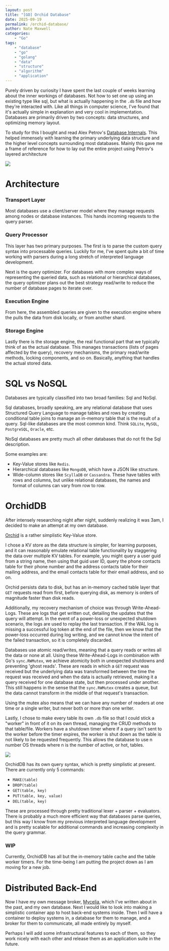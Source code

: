```yaml
---
layout: post
title: "[GO] Orchid Database"
date: 2025-09-19
permalink: /orchid-database/
author: Nate Maxwell
categories:
    - "Go"
tags:
    - "database" 
    - "go"
    - "golang"
    - "data"
    - "structure"
    - "algorithm"
    - "application"
---
```


Purely driven by curiosity I have spent the last couple of weeks learning about
the inner workings of databases. Not how to set one up using an existing type
like sql, but what is actually happening in the `.db` file and how they're
interacted with. Like all things in computer science, I've found that it's
actually simple in explanation and very cool in implementation. Databases are
primarily driven by two concepts: data structures, and optimizing memory
layout.

To study for this I bought and read Alex Petrov's [Database Internals](https://www.amazon.com/Database-Internals-Deep-Distributed-Systems/dp/1492040347/ref=sr_1_1?crid=1BPDQVPCG2VHZ&dib=eyJ2IjoiMSJ9.Vqd8I6ia0xVn9mpdu96stg.P40u58TrjmMvjYuRcKnaX71rIK6oMylRQXth9KeWCKw&dib_tag=se&keywords=database+internals+alex+petrov&qid=1758314510&sprefix=database+internals%2Caps%2C151&sr=8-1).
This helped immensely with learning the primary underlying data structure and
the higher level concepts surrounding most databases. Mainly this gave me a
frame of reference for how to lay out the entire project using Petrov's layered
architecture

<img src="https://i.imgur.com/Ktovko1.png">

# Architecture

### Transport Layer
Most databases use a client/server model where they manage requests among nodes
or database instances. This hands incoming requests to the query parser.

### Query Processor
This layer has two primary purposes. The first is to parse the custom query
syntax into processable queries. Luckily for me, I've spent quite a bit of time
working with parsers during a long stretch of interpreted language development.

Next is the query optimizer. For databases with more complex ways of
representing the queried data, such as relational or hierarchical databases,
the query optimizer plans out the best strategy read/write to reduce the number
of database pages to iterate over.

### Execution Engine
From here, the assembled queries are given to the execution engine where the
pulls the data from disk locally, or from another shard.

### Storage Engine
Lastly there is the storage engine, the real functional part that we typically
think of as the actual database. This manages transactions (lists of pages
affected by the query), recovery mechanisms, the primary read/write methods,
locking components, and so on. Basically, anything that handles the actual
stored data.

# SQL vs NoSQL
Databases are typically classified into two broad families: Sql and NoSql.

Sql databases, broadly speaking, are any relational database that uses
Structured Query Language to manage tables and rows by creating conditional
table joins to manage an in-memory table that is the result of a query.
Sql-like databases are the most common kind. Think `SQLite`, `MySQL`,
`PostgreSQL`, `Oracle`, etc.

NoSql databases are pretty much all other databases that do not fit the Sql
description.

Some examples are:

* Key-Value stores like `Redis`.
* Hierarchical databases like `MongoDB`, which have a JSON like structure.
* Wide-column stores like `ScyllaDB` or `Cassandra`. These have tables with rows
and columns, but unlike relational databases, the names and format of columns
can vary from row to row.

# OrchidDB

After intensely researching night after night, suddenly realizing it was 3am, I
decided to make an attempt at my own database.

[Orchid](https://github.com/SignalWeave/OrchidDB) is a rather simplistic
Key-Value store.

I chose a KV store as the data structure is simpler, for learning purposes, and
it can reasonably emulate relational table functionality by staggering the data
over multiple KV tables. For example, you might query a user guid from a string
name, then using that guid user ID, query the phone contacts table for their
phone number and the address contacts table for their mailing address, and the
email contacts table for their email address, and so on.

Orchid persists data to disk, but has an in-memory cached table layer that
`GET` requests read from first, before querying disk, as memory is orders of
magnitude faster than disk reads.

Additionally, my recovery mechanism of choice was through Write-Ahead-Logs.
These are logs that get written out, detailing the updates that the query will
attempt. In the event of a power-loss or unexpected shutdown scenario, the logs
are used to replay the last transaction. If the WAL log is missing a successful
log token at the end of the file, then we know that the power-loss occurred
during log writing, and we cannot know the intent of the failed transaction, so
it is completely discarded.

Databases use atomic read/writes, meaning that a query reads or writes all
the data or none at all. Using these Write-Ahead-Logs in combination with Go's
`sync.RWMutex`, we achieve atomicity both in unexpected shutdowns and
preventing 'ghost reads'. These are reads in which a `GET` request was received
but the underlying data was transformed between the time the request was
received and when the data is actually retrieved, making it a query received
for one database state, but then processed under another. This still happens in
the sense that the `sync.RWMutex` creates a queue, but the data cannot
transform in the middle of that request's transaction.

Using the mutex also means that we can have any number of readers at one time
or a single writer, but never both or more than one writer.

Lastly, I chose to make every table its own `.db` file so that I could stick a
"worker" in front of it on its own thread, managing the CRUD methods to that
table/file. Workers have a shutdown timer where if a query isn't sent to the
worker before the timer expires, the worker is shut down as the table is not
likely to be requested frequently. This allows the database to use n number OS
threads where n is the number of active, or hot, tables.

<img src="https://i.imgur.com/YsS0QXS.png">

OrchidDB has its own query syntax, which is pretty simplistic at present. There
are currently only 5 commands:

* `MAKE(table)`
* `DROP(table)`
* `GET(table, key)`
* `PUT(table, key, value)`
* `DEL(table, key)`

These are processed through pretty traditional lexer + parser + evaluators.
There is probably a much more efficient way that databases parse queries, but
this way I know from my previous interpreted language development and is pretty
scalable for additional commands and increasing complexity in the query
grammar.

### WIP
Currently, OrchidDB has all but the in-memory table cache and the table worker
timers. For the time-being I am putting the project down as I am moving for a
new job.

# Distributed Back-End

Now I have my own message broker, [Mycelia](https://nate-maxwell.github.io/go-mycelia-event-broker/),
which I've written about in the past, and my own database. Next I would like to
look into making a simplistic container app to host back-end systems inside.
Then I will have a container to deploy systems in, a database for them to
manage, and a broker for them to communicate, all made entirely by myself.

Perhaps I will add some infrastructural features to each of them, so they work
nicely with each other and release them as an application suite in the future.
